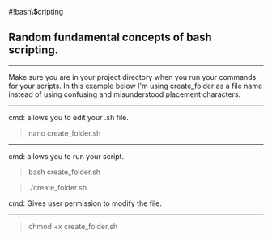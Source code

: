 #!bash\💲cripting
## Random fundamental concepts of bash scripting.

---

Make sure you are in your project directory when you run your commands for your scripts. In this example below I'm using create_folder as a file name instead of using confusing and misunderstood placement characters.

---


cmd: allows you to edit your .sh file.
> nano create_folder.sh

---

cmd: allows you to run your script. 

>bash create_folder.sh

>./create_folder.sh

cmd: Gives user permission to modify the file.

---

>chmod +x create_folder.sh